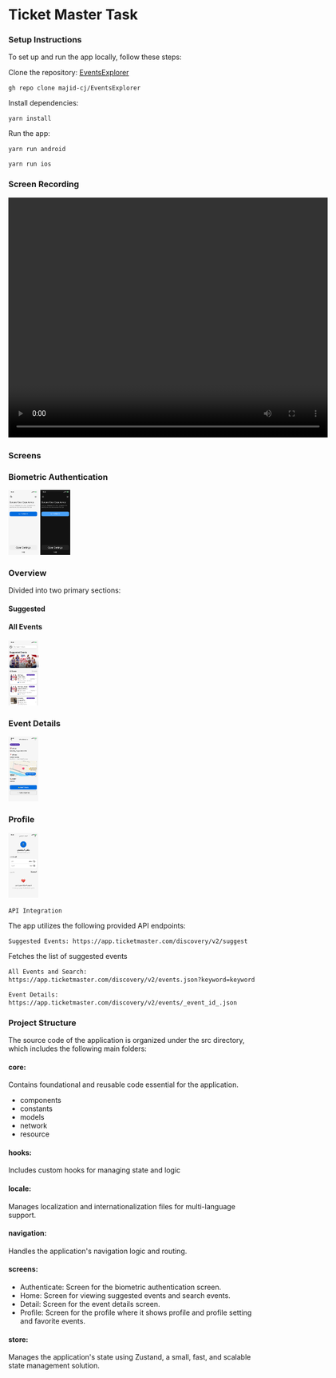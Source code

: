 # Ticket Master Task


### Setup Instructions

To set up and run the app locally, follow these steps:

Clone the repository: [EventsExplorer](https://github.com/majid-cj/EventsExplorer)

```
gh repo clone majid-cj/EventsExplorer
```


Install dependencies:

```
yarn install
```

Run the app:

```
yarn run android
```

```
yarn run ios
```
### Screen Recording


<video src="https://github.com/majid-cj/assets/raw/refs/heads/master/recording-1.mp4" controls width="640" height="480"></video>


### Screens


### Biometric Authentication

<img src="https://raw.githubusercontent.com/majid-cj/assets/refs/heads/master/screen-1.PNG" alt="Alt Text" width="60" height="130">

<img src="https://raw.githubusercontent.com/majid-cj/assets/refs/heads/master/screen-2.PNG" alt="Alt Text" width="60" height="130">



### Overview

Divided into two primary sections:

#### Suggested


#### All Events
<img src="https://raw.githubusercontent.com/majid-cj/assets/refs/heads/master/screen-3.PNG" alt="Alt Text" width="60" height="130">


### Event Details
<img src="https://raw.githubusercontent.com/majid-cj/assets/refs/heads/master/screen-5.PNG" alt="Alt Text" width="60" height="130">



### Profile
<img src="https://raw.githubusercontent.com/majid-cj/assets/refs/heads/master/screen-4.PNG" alt="Alt Text" width="60" height="130">


```
API Integration
```

The app utilizes the following provided API endpoints:

```
Suggested Events: https://app.ticketmaster.com/discovery/v2/suggest
```
Fetches the list of suggested events

```
All Events and Search: https://app.ticketmaster.com/discovery/v2/events.json?keyword=keyword
```


```
Event Details: https://app.ticketmaster.com/discovery/v2/events/_event_id_.json
```


### Project Structure
The source code of the application is organized under the src directory, which includes the following main folders:

#### core:
Contains foundational and reusable code essential for the application.
- components
- constants
- models
- network
- resource

#### hooks:
Includes custom hooks for managing state and logic

#### locale:
Manages localization and internationalization files for multi-language support.

#### navigation:
Handles the application's navigation logic and routing.

#### screens:

- Authenticate: Screen for the biometric authentication screen.
- Home: Screen for viewing suggested events and search events.
- Detail: Screen for the event details screen.
- Profile: Screen for the profile where it shows profile and profile setting and favorite events.


#### store:
Manages the application's state using Zustand, a small, fast, and scalable state management solution.
